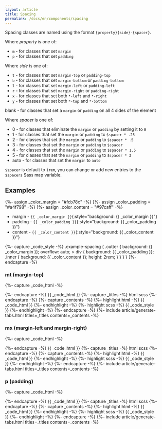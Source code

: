 ```yaml
---
layout: article
title: Spacing
permalink: /docs/en/components/spacing
---
```


Spacing classes are named using the format `{property}{side}-{spacer}`.

Where *property* is one of:

- `m` - for classes that set `margin`
- `p` - for classes that set `padding`

Where *side* is one of:

- `t` - for classes that set `margin-top` or `padding-top`
- `b` - for classes that set `margin-bottom` or `padding-bottom`
- `l` - for classes that set `margin-left` or `padding-left`
- `r` - for classes that set `margin-right` or `padding-right`
- `x` - for classes that set both `*-left` and `*-right`
- `y` - for classes that set both `*-top` and `*-bottom`

blank - for classes that set a `margin` or `padding` on all 4 sides of the element

Where *spacer* is one of:

- 0 - for classes that eliminate the `margin` or `padding` by setting it to `0`
- 1 - for classes that set the `margin` or `padding` to `$spacer * .25`
- 2 - for classes that set the `margin` or `padding` to `$spacer * .5`
- 3 - for classes that set the `margin` or `padding` to `$spacer`
- 4 - for classes that set the `margin` or `padding` to `$spacer * 1.5`
- 5 - for classes that set the `margin` or `padding` to `$spacer * 3`
- auto - for classes that set the `margin` to `auto`

`$spacer` is default to `1rem`, you can change or add new entries to the `$spacers` Sass map variable.

## Examples

<!-- =================================================================== -->
{%- assign _color_margin  = "#fcb78c" -%}
{%- assign _color_padding = "#a4f798" -%}
{%- assign _color_content = "#97caff" -%}

+ margin - `{{ _color_margin }}`{:style="background: {{ _color_margin }}"}
+ padding - `{{ _color_padding }}`{:style="background: {{ _color_padding }}"}
+ content - `{{ _color_content }}`{:style="background: {{ _color_content }}"}
<!-- =================================================================== -->

<!-- =================================================================== -->
{%- capture _code_style -%}
.example-spacing {
  .outter {
    background: {{ _color_margin }};
    overflow: auto;
    > div {
      background: {{ _color_padding }};
      .inner {
        background: {{ _color_content }};
        height: 2rem;
      }
    }
  }
}
{%- endcapture -%}
<!-- =================================================================== -->

### mt (margin-top)

<!-- =================================================================== -->
<style>
{{ _code_style | scssify }}
</style>
{%- capture _code_html -%}
<div class="example-spacing">
  <div class="outter">
    <div class="mt-2"><!-- here -->
      <div class="inner"></div>
    </div>
  </div>
</div>
{%- endcapture -%}
{{ _code_html }}
<!-- =================================================================== -->
{%- capture _titles -%}
html
<!-- split title -->
scss
{%- endcapture -%}
{%- capture _contents -%}
{%- highlight html -%}
{{ _code_html }}
{%- endhighlight -%}
<!-- split content -->
{%- highlight scss -%}
{{ _code_style }}
{%- endhighlight -%}
{%- endcapture -%}
{%- include article/generate-tabs.html titles=_titles contents=_contents -%}

### mx (margin-left and margin-right)

<!-- =================================================================== -->
<style>
{{ _code_style | scssify }}
</style>
{%- capture _code_html -%}
<div class="example-spacing">
  <div class="outter">
    <div class="mx-2"><!-- here -->
      <div class="inner"></div>
    </div>
  </div>
</div>
{%- endcapture -%}
{{ _code_html }}
<!-- =================================================================== -->
{%- capture _titles -%}
html
<!-- split title -->
scss
{%- endcapture -%}
{%- capture _contents -%}
{%- highlight html -%}
{{ _code_html }}
{%- endhighlight -%}
<!-- split content -->
{%- highlight scss -%}
{{ _code_style }}
{%- endhighlight -%}
{%- endcapture -%}
{%- include article/generate-tabs.html titles=_titles contents=_contents -%}

### p (padding)

<!-- =================================================================== -->
<style>
{{ _code_style | scssify }}
</style>
{%- capture _code_html -%}
<div class="example-spacing">
  <div class="outter">
    <div class="p-4"><!-- here -->
      <div class="inner"></div>
    </div>
  </div>
</div>
{%- endcapture -%}
{{ _code_html }}
<!-- =================================================================== -->
{%- capture _titles -%}
html
<!-- split title -->
scss
{%- endcapture -%}
{%- capture _contents -%}
{%- highlight html -%}
{{ _code_html }}
{%- endhighlight -%}
<!-- split content -->
{%- highlight scss -%}
{{ _code_style }}
{%- endhighlight -%}
{%- endcapture -%}
{%- include article/generate-tabs.html titles=_titles contents=_contents -%}
